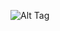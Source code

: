 
![Alt Tag](https://cdn.discordapp.com/attachments/1213284632468918302/1387526620637560923/Tumblr_l_305923230253922.gif?ex=685daa5d&is=685c58dd&hm=cabe7af1dc718d3fef20486fcfdefaaf7b3d1569a955e4706dd39c71e8d37d38&=6833dacf&hm=68fda0daada131d59ad775fa37c67e45aa984b4cc5b7471ad91cf4507d41bbe3&)
